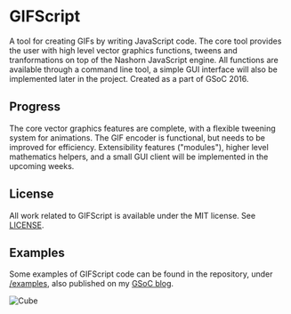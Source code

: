 # GIFScript
A tool for creating GIFs by writing JavaScript code. The core tool provides the user with high level vector graphics functions, tweens and tranformations on top of the Nashorn JavaScript engine. All functions are available through a command line tool, a simple GUI interface will also be implemented later in the project. Created as a part of GSoC 2016.

## Progress
The core vector graphics features are complete, with a flexible tweening system for animations. The GIF encoder is functional, but needs to be improved for efficiency.
Extensibility features ("modules"), higher level mathematics helpers, and a small GUI client will be implemented in the upcoming weeks.

## License
All work related to GIFScript is available under the MIT license. See [LICENSE](https://github.com/abyardim/GIFScript/blob/master/GIFScript/LICENSE).

## Examples
Some examples of GIFScript code can be found in the repository, under [/examples](https://github.com/abyardim/GIFScript/tree/master/GIFScript/examples), also published on my [GSoC blog](http://gifscript.blogspot.com/).

![Cube](https://1.bp.blogspot.com/-1iCqFAqo29A/V0TWJbHLvLI/AAAAAAAAAAk/dHDP1qhTII06W8w0JbS24UZebUdRiGSsACLcB/s1600/cube-reduced.gif)
